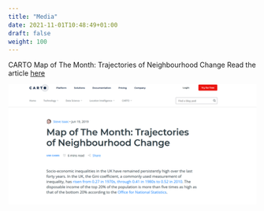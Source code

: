 ```yaml
---
title: "Media"
date: 2021-11-01T10:48:49+01:00
draft: false
weight: 100
---
```


CARTO Map of The Month: Trajectories of Neighbourhood Change
Read the article [here](https://carto.com/blog/trajectories-of-neighbourhood-change-map/)

![](images/carto_map_month.png)
